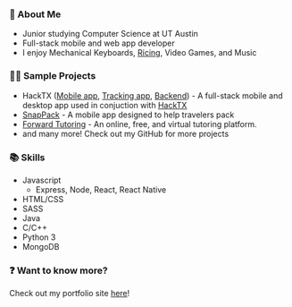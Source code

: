 ### :wave: About Me 
* Junior studying Computer Science at UT Austin
* Full-stack mobile and web app developer
* I enjoy Mechanical Keyboards, [Ricing](https://github.com/InfernalHydra/dotfiles), Video Games, and Music

### 👨‍💻 Sample Projects
* HackTX ([Mobile app](https://github.com/FreetailHackers/HackTXAttendeesApp), [Tracking app](https://github.com/FreetailHackers/HackTXAttendeeTracking), [Backend](https://github.com/FreetailHackers/quill)) - A full-stack mobile and desktop app used in conjuction with [HackTX](https://hacktx.com/)
* [SnapPack](https://github.com/InfernalHydra/SnapPack) - A mobile app designed to help travelers pack
* [Forward Tutoring](https://github.com/garrettgu10/forward-tutoring) - An online, free, and virtual tutoring platform.
* and many more!  Check out my GitHub for more projects

### :books: Skills
* Javascript
  * Express, Node, React, React Native
* HTML/CSS
* SASS
* Java
* C/C++
* Python 3
* MongoDB

### :question: Want to know more?
Check out my portfolio site [here](https://rchhong.com/)!
